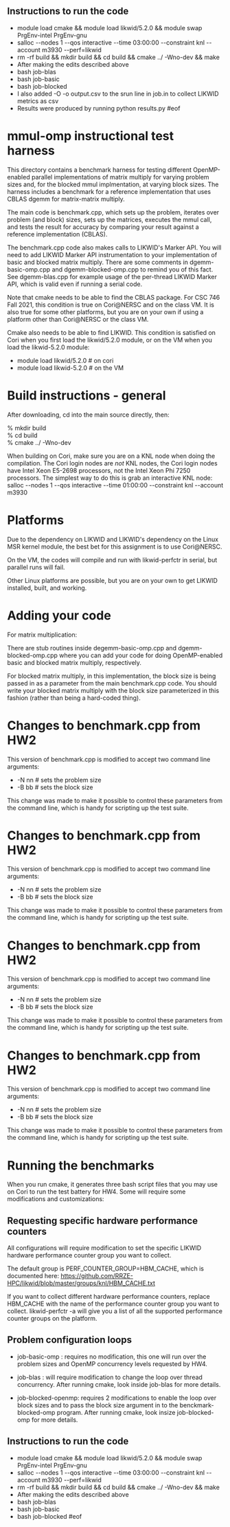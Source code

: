 ## Instructions to run the code
- module load cmake && module load likwid/5.2.0 && module swap PrgEnv-intel PrgEnv-gnu
- salloc --nodes 1 --qos interactive --time 03:00:00 --constraint knl --account m3930 --perf=likwid
- rm -rf build && mkdir build && cd build && cmake ../ -Wno-dev && make
- After making the edits described above
- bash job-blas
- bash job-basic
- bash job-blocked
- I also added -O -o output.csv to the srun line in job.in to collect LIKWID metrics as csv
- Results were produced by running python results.py
#eof

# mmul-omp instructional test harness

This directory contains a benchmark harness for testing different OpenMP-enabled parallel
implementations of matrix multiply for varying problem sizes and, for the blocked mmul 
implmentation, at varying block sizes. The harness includes a benchmark for a reference
implementation that uses CBLAS dgemm for matrix-matrix multiply. 

The main code is benchmark.cpp, which sets up the problem, iterates over problem
(and block) sizes, sets up the matrices, executes the mmul call, and tests the
result for accuracy by comparing your result against a reference implementation (CBLAS).

The benchmark.cpp code also makes calls to LIKWID's Marker API. You will need to add
LIKWID Marker API instrumentation to your implementation of basic and blocked matrix
multiply. There are some comments in dgemm-basic-omp.cpp and dgemm-blocked-omp.cpp
to remind you of this fact. See dgemm-blas.cpp for example usage of the per-thread
LIKWID Marker API, which is valid even if running a serial code.

Note that cmake needs to be able to find the CBLAS package. For CSC 746 Fall 2021,
this condition is true on Cori@NERSC and on the class VM. It is also true for some
other platforms, but you are on your own if using a platform other than Cori@NERSC
or the class VM.

Cmake also needs to be able to find LIKWID. This condition is satisfied on Cori when
you first load the likwid/5.2.0 module, or on the VM when you load the likwid-5.2.0
module:  
* module load likwid/5.2.0   # on cori  
* module load likwid-5.2.0   # on the VM


# Build instructions - general

After downloading, cd into the main source directly, then:

% mkdir build  
% cd build  
% cmake ../  -Wno-dev

When building on Cori, make sure you are on a KNL node when doing the compilation. The
Cori login nodes are *not* KNL nodes, the Cori login nodes have Intel Xeon E5-2698
processors, not the Intel Xeon Phi 7250 processors.  The simplest way to do this is
grab an interactive KNL node:
salloc --nodes 1 --qos interactive --time 01:00:00 --constraint knl --account m3930

# Platforms

Due to the dependency on LIKWID and LIKWID's dependency on the Linux MSR kernel
module, the best bet for this assignment is to use Cori@NERSC.

On the VM, the codes will compile and run with likwid-perfctr in serial, but parallel
runs will fail.

Other Linux platforms are possible, but you are on your own to get LIKWID installed,
built, and working.

# Adding your code

For matrix multiplication:

There are stub routines inside degemm-basic-omp.cpp and dgemm-blocked-omp.cpp where you can
add your code for doing OpenMP-enabled basic and blocked matrix multiply, respectively.

For blocked matrix multiply, in this implementation, the block size is being passed in as
a parameter from the main benchmark.cpp code. You should write your blocked matrix multiply
with the block size parameterized in this fashion (rather than being a hard-coded thing). 

# Changes to benchmark.cpp from HW2

This version of benchmark.cpp is modified to accept two command line arguments:

* -N nn   # sets the problem size  
* -B bb   # sets the block size

This change was made to make it possible to control these parameters from the command
line, which is handy for scripting up the test suite.

# Changes to benchmark.cpp from HW2

This version of benchmark.cpp is modified to accept two command line arguments:

* -N nn   # sets the problem size  
* -B bb   # sets the block size

This change was made to make it possible to control these parameters from the command
line, which is handy for scripting up the test suite.

# Changes to benchmark.cpp from HW2

This version of benchmark.cpp is modified to accept two command line arguments:

* -N nn   # sets the problem size  
* -B bb   # sets the block size

This change was made to make it possible to control these parameters from the command
line, which is handy for scripting up the test suite.

# Changes to benchmark.cpp from HW2

This version of benchmark.cpp is modified to accept two command line arguments:

* -N nn   # sets the problem size  
* -B bb   # sets the block size

This change was made to make it possible to control these parameters from the command
line, which is handy for scripting up the test suite.

# Running the benchmarks

When you run cmake, it generates three bash script files that you may use on Cori to
run the test battery for HW4. Some will require some modifications and customizations:

## Requesting specific  hardware performance counters

All configurations will require modification to set the specific LIKWID hardware performance
counter group you want to collect. 

The default group is PERF_COUNTER_GROUP=HBM_CACHE, which
is documented here: https://github.com/RRZE-HPC/likwid/blob/master/groups/knl/HBM_CACHE.txt

If you want to collect different hardware performance counters, replace HBM_CACHE with the
name of the performance counter group you want to collect. likwid-perfctr -a will give
you a list of all the supported performance counter groups on the platform.

##  Problem configuration loops

* job-basic-omp : requires no modification, this one will run over the problem sizes and
OpenMP concurrency levels requested by HW4.

* job-blas : will require modification to change the loop over thread concurrency. After
running cmake, look inside job-blas for more details.

* job-blocked-openmp: requires 2 modifications to enable the loop over block sizes and
to pass the block size argument in to the benckmark-blocked-omp program. After running
cmake, look insize job-blocked-omp for more details.

## Instructions to run the code
- module load cmake && module load likwid/5.2.0 && module swap PrgEnv-intel PrgEnv-gnu
- salloc --nodes 1 --qos interactive --time 03:00:00 --constraint knl --account m3930 --perf=likwid
- rm -rf build && mkdir build && cd build && cmake ../ -Wno-dev && make
- After making the edits described above
- bash job-blas
- bash job-basic
- bash job-blocked
#eof
